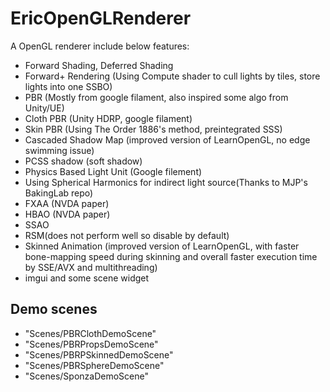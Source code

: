 ﻿# EricOpenGLRenderer

A OpenGL renderer include below features:
 - Forward Shading, Deferred Shading
 - Forward+ Rendering (Using Compute shader to cull lights by tiles, store lights into one SSBO) 
 - PBR (Mostly from google filament, also inspired some algo from Unity/UE)
 - Cloth PBR (Unity HDRP, google filament)
 - Skin PBR (Using The Order 1886's method, preintegrated SSS)
 - Cascaded Shadow Map (improved version of LearnOpenGL, no edge swimming issue)
 - PCSS shadow (soft shadow)
 - Physics Based Light Unit (Google filement)
 - Using Spherical Harmonics for indirect light source(Thanks to MJP's BakingLab repo)
 - FXAA (NVDA paper)
 - HBAO (NVDA paper)
 - SSAO
 - RSM(does not perform well so disable by default)
 - Skinned Animation (improved version of LearnOpenGL, with faster bone-mapping speed during skinning and overall faster execution time by SSE/AVX and multithreading)
 - imgui and some scene widget

## Demo scenes

- "Scenes/PBRClothDemoScene"
- "Scenes/PBRPropsDemoScene"
- "Scenes/PBRPSkinnedDemoScene"
- "Scenes/PBRSphereDemoScene"
- "Scenes/SponzaDemoScene"
